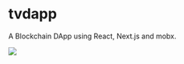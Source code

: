 # tvdapp
A Blockchain DApp using React, Next.js and mobx.

<img src="https://cdn-images-1.medium.com/max/2000/1*1W2Zn1-V9eGdrfK4gYPvVA.png"/>
